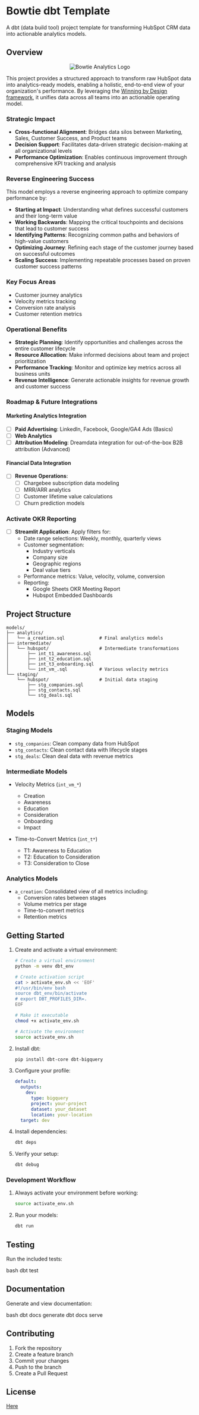 # Bowtie dbt Template

A dbt (data build tool) project template for transforming HubSpot CRM data into actionable analytics models.

## Overview

<p align="center">
  <img src="media/bowtie.jpeg" alt="Bowtie Analytics Logo" style="max-width:100%; height:auto;">
</p>

This project provides a structured approach to transform raw HubSpot data into analytics-ready models, enabling a holistic, end-to-end view of your organization's performance. By leveraging the [Winning by Design framework](https://youtu.be/XCRtEVsTXsc?si=7noSFNSuleXw9V1P&t=833), it unifies data across all teams into an actionable operating model.

### Strategic Impact

- **Cross-functional Alignment**: Bridges data silos between Marketing, Sales, Customer Success, and Product teams
- **Decision Support**: Facilitates data-driven strategic decision-making at all organizational levels
- **Performance Optimization**: Enables continuous improvement through comprehensive KPI tracking and analysis

### Reverse Engineering Success

This model employs a reverse engineering approach to optimize company performance by:
- **Starting at Impact**: Understanding what defines successful customers and their long-term value
- **Working Backwards**: Mapping the critical touchpoints and decisions that lead to customer success
- **Identifying Patterns**: Recognizing common paths and behaviors of high-value customers
- **Optimizing Journey**: Refining each stage of the customer journey based on successful outcomes
- **Scaling Success**: Implementing repeatable processes based on proven customer success patterns

### Key Focus Areas

- Customer journey analytics
- Velocity metrics tracking
- Conversion rate analysis
- Customer retention metrics

### Operational Benefits

- **Strategic Planning**: Identify opportunities and challenges across the entire customer lifecycle
- **Resource Allocation**: Make informed decisions about team and project prioritization
- **Performance Tracking**: Monitor and optimize key metrics across all business units
- **Revenue Intelligence**: Generate actionable insights for revenue growth and customer success

### Roadmap & Future Integrations

#### Marketing Analytics Integration
- [ ] **Paid Advertising**: LinkedIn, Facebook, Google/GA4 Ads (Basics)
- [ ] **Web Analytics**
- [ ] **Attribution Modeling**: Dreamdata integration for out-of-the-box B2B attribution (Advanced)

#### Financial Data Integration
- [ ] **Revenue Operations**: 
  - [ ] Chargebee subscription data modeling
  - [ ] MRR/ARR analytics
  - [ ] Customer lifetime value calculations
  - [ ] Churn prediction models

### Activate OKR Reporting
- [ ] **Streamlit Application**: Apply filters for:
  - Date range selections: Weekly, monthly, quarterly views
  - Customer segmentation:
    - Industry verticals
    - Company size
    - Geographic regions
    - Deal value tiers
  - Performance metrics: Value, velocity, volume, conversion
  - Reporting:
    - Google Sheets OKR Meeting Report
    - Hubspot Embedded Dashboards

## Project Structure

```
models/
├── analytics/
│   └── a_creation.sql             # Final analytics models
├── intermediate/
│   └── hubspot/                   # Intermediate transformations
│       ├── int_t1_awareness.sql
│       ├── int_t2_education.sql
│       ├── int_t3_onboarding.sql
│       └── int_vm_.sql            # Various velocity metrics
└── staging/
    └── hubspot/                   # Initial data staging
        ├── stg_companies.sql
        ├── stg_contacts.sql
        └── stg_deals.sql
```

## Models

### Staging Models
- `stg_companies`: Clean company data from HubSpot
- `stg_contacts`: Clean contact data with lifecycle stages
- `stg_deals`: Clean deal data with revenue metrics

### Intermediate Models
- Velocity Metrics (`int_vm_*`)
  - Creation
  - Awareness
  - Education
  - Consideration
  - Onboarding
  - Impact

- Time-to-Convert Metrics (`int_t*`)
  - T1: Awareness to Education
  - T2: Education to Consideration
  - T3: Consideration to Close

### Analytics Models
- `a_creation`: Consolidated view of all metrics including:
  - Conversion rates between stages
  - Volume metrics per stage
  - Time-to-convert metrics
  - Retention metrics

## Getting Started

1. Create and activate a virtual environment:
   ```bash
   # Create a virtual environment
   python -m venv dbt_env
   
   # Create activation script
   cat > activate_env.sh << 'EOF'
   #!/usr/bin/env bash
   source dbt_env/bin/activate
   # export DBT_PROFILES_DIR=.
   EOF
   
   # Make it executable
   chmod +x activate_env.sh
   
   # Activate the environment
   source activate_env.sh
   ```

2. Install dbt:
   ```bash
   pip install dbt-core dbt-bigquery
   ```

3. Configure your profile:
   ```yaml
   default:
     outputs:
       dev:
         type: bigquery
         project: your-project
         dataset: your_dataset
         location: your-location
     target: dev
   ```

4. Install dependencies:
   ```bash
   dbt deps
   ```

5. Verify your setup:
   ```bash
   dbt debug
   ```

### Development Workflow

1. Always activate your environment before working:
   ```bash
   source activate_env.sh
   ```

2. Run your models:
   ```bash
   dbt run
   ```

## Testing

Run the included tests:

bash
dbt test


## Documentation

Generate and view documentation:

bash
dbt docs generate
dbt docs serve

## Contributing

1. Fork the repository
2. Create a feature branch
3. Commit your changes
4. Push to the branch
5. Create a Pull Request

## License

[Here](./LICENSE.md)